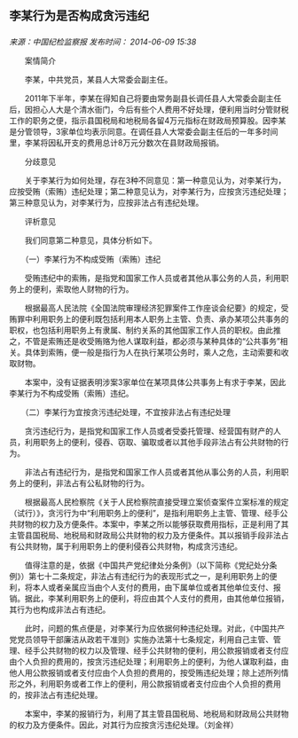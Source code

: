 ## 李某行为是否构成贪污违纪

### 

_来源：中国纪检监察报_ _发布时间： 2014-06-09 15:38_

　　案情简介

　　李某，中共党员，某县人大常委会副主任。

　　2011年下半年，李某在得知自己将要由常务副县长调任县人大常委会副主任后，因担心人大是个清水衙门，今后有些个人费用不好处理，便利用当时分管财税工作的职务之便，指示县国税局和地税局各留4万元指标在财政局预算股。因李某是分管领导，3家单位均表示同意。在调任县人大常委会副主任后的一年多时间里，李某将因私开支的费用总计8万元分数次在县财政局报销。

　　分歧意见

　　关于李某行为如何处理，存在3种不同意见：第一种意见认为，对李某行为，应按受贿（索贿）违纪处理；第二种意见认为，对李某行为，应按贪污违纪处理；第三种意见认为，对李某行为，应按非法占有违纪处理。

　　评析意见

　　我们同意第二种意见，具体分析如下。

　　（一）李某行为不构成受贿（索贿）违纪

　　受贿违纪中的索贿，是指党和国家工作人员或者其他从事公务的人员，利用职务上的便利，索取他人财物的行为。

　　根据最高人民法院《全国法院审理经济犯罪案件工作座谈会纪要》的规定，受贿罪中利用职务上的便利既包括利用本人职务上主管、负责、承办某项公共事务的职权，也包括利用职务上有隶属、制约关系的其他国家工作人员的职权。由此推之，不管是索贿还是收受贿赂为他人谋取利益，都必须与某种具体的“公共事务”相关。具体到索贿，便一般是指行为人在执行某项公务时，乘人之危，主动索要和收取财物。

　　本案中，没有证据表明涉案3家单位在某项具体公共事务上有求于李某，因此李某行为不构成受贿（索贿）违纪。

　　（二）李某行为宜按贪污违纪处理，不宜按非法占有违纪处理

　　贪污违纪行为，是指党和国家工作人员或者受委托管理、经营国有财产的人员，利用职务上的便利，侵吞、窃取、骗取或者以其他手段非法占有公共财物的行为。

　　非法占有违纪行为，是指党和国家工作人员或者其他从事公务的人员，利用职务上的便利，非法占有公私财物的行为。

　　根据最高人民检察院《关于人民检察院直接受理立案侦查案件立案标准的规定（试行）》，贪污行为中“利用职务上的便利”，是指利用职务上主管、管理、经手公共财物的权力及方便条件。本案中，李某之所以能够获取费用指标，正是利用了其主管县国税局、地税局和财政局公共财物的权力及方便条件。其以报销手段非法占有公共财物，属于利用职务上的便利侵吞公共财物，构成贪污违纪。

　　值得注意的是，依据《中国共产党纪律处分条例》（以下简称《党纪处分条例》）第七十二条规定，非法占有违纪行为的表现形式之一，是利用职务上的便利，将本人或者亲属应当由个人支付的费用，由下属单位或者其他单位支付、报销。据此，李某利用职务上的便利，将应由其个人支付的费用，由其他单位报销，其行为也构成非法占有违纪。

　　此时，问题的焦点便是，对李某行为应依据何种违纪处理。对此，《中国共产党党员领导干部廉洁从政若干准则》实施办法第十七条规定，利用自己主管、管理、经手公共财物的权力以及管理、经手公共财物的便利，用公款报销或者支付应由个人负担的费用的，按贪污违纪处理；利用职务上的便利，为他人谋取利益，由他人用公款报销或者支付应由个人负担的费用的，按受贿违纪处理；除上述所列情形之外，利用职务或者工作上的便利，用公款报销或者支付应由个人负担的费用的，按非法占有违纪处理。

　　本案中，李某的报销行为，利用了其主管县国税局、地税局和财政局公共财物的权力及方便条件。因此，对其行为应按贪污违纪处理。（刘金祥）